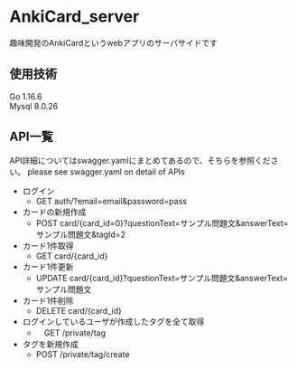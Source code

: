 # AnkiCard_server
趣味開発のAnkiCardというwebアプリのサーバサイドです

## 使用技術
Go
1.16.6<br>
Mysql
8.0.26

## API一覧
API詳細についてはswagger.yamlにまとめてあるので、そちらを参照ください。
please see swagger.yaml on detail of APIs

* ログイン
    * GET auth/?email=email&password=pass
* カードの新規作成
    * POST card/{card_id=0}?questionText=サンプル問題文&answerText=サンプル問題文&tagId=2
* カード1件取得
    * GET card/{card_id}
* カード1件更新
    * UPDATE card/{card_id}?questionText=サンプル問題文&answerText=サンプル問題文
* カード1件削除
    * DELETE card/{card_id}
* ログインしているユーザが作成したタグを全て取得
    * 　GET /private/tag
* タグを新規作成
    *  POST /private/tag/create